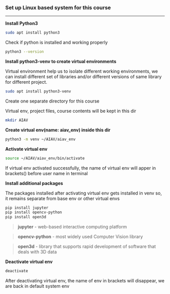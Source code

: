 ### Set up Linux based system for this course
---

**Install Python3**
```bash
sudo apt install python3
```

Check if python is installed and working properly
```bash
python3 --version
```

**Install python3-venv to create virtual environments**

Virtual environment help us to isolate different working environments, we can install different set of libraries and/or different versions of same library for different project. 
```bash
sudo apt install python3-venv
```

Create one separate directory for this course

Virtual env, project files, course contents will be kept in this dir
```bash
mkdir AIAV
```

**Create virtual env(name: aiav_env) inside this dir**
```bash
python3 -m venv ~/AIAV/aiav_env
```

**Activate virtual env**
```bash
source ~/AIAV/aiav_env/bin/activate
```
If virtual env activated successfully, the name of virtual env will apper in brackets() before user name in terminal

**Install additional packages**

The packages installed after activating virtual env gets installed in venv so, it remains separate from base env or other virtual envs
```bash
pip install jupyter
pip install opencv-python
pip install open3d
```
> **jupyter** - web-based interactive computing platform

> **opencv-python** - most widely used Computer Vision library

> **open3d** - library that supports rapid development of software that deals with 3D data

**Deactivate virtual env**
```bash
deactivate
```
After deactivating virtual env, the name of env in brackets will disappear, we are back in default system env




